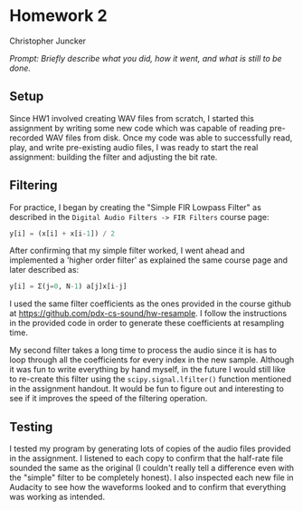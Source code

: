 # Homework 2

Christopher Juncker

*Prompt: Briefly describe what you did, how it went, and what is still to be done.*


## Setup

Since HW1 involved creating WAV files from scratch, I started this assignment by
writing some new code which was capable of reading pre-recorded WAV files from
disk. Once my code was able to successfully read, play, and write pre-existing
audio files, I was ready to start the real assignment: building the filter and
adjusting the bit rate.

## Filtering

For practice, I began by creating the "Simple FIR Lowpass Filter" as described 
in the `Digital Audio Filters -> FIR Filters` course page:

```python
y[i] = (x[i] + x[i-1]) / 2
```

After confirming that my simple filter worked, I went ahead and implemented a
'higher order filter' as explained the same course page and later described as:

```python
y[i] = Σ(j=0, N-1) a[j]x[i-j]
```

I used the same filter coefficients as the ones provided in the course github
at https://github.com/pdx-cs-sound/hw-resample. I follow the instructions in
the provided code in order to generate these coefficients at resampling time.

My second filter takes a long time to process the audio since it is has to loop
through all the coefficients for every index in the new sample. Although it was
fun to write everything by hand myself, in the future I would still like to
re-create this filter using the `scipy.signal.lfilter()` function mentioned in
the assignment handout. It would be fun to figure out and interesting to see
if it improves the speed of the filtering operation.



## Testing

I tested my program by generating lots of copies of the audio files provided in
the assignment. I listened to each copy to confirm that the half-rate file
sounded the same as the original (I couldn't really tell a difference even with 
the "simple" filter to be completely honest). I also inspected each new file in
Audacity to see how the waveforms looked and to confirm that everything was
working as intended.